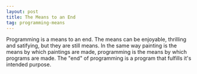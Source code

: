 ```yaml
---
layout: post
title: The Means to an End
tag: programming-means
---
```

Programming is a means to an end. The means can be enjoyable, thrilling and
satifying, but they are still means. In the same way painting is the means
by which paintings are made, programming is the means by which programs are
made. The "end" of programming is a program that fulfills it's intended
purpose. 